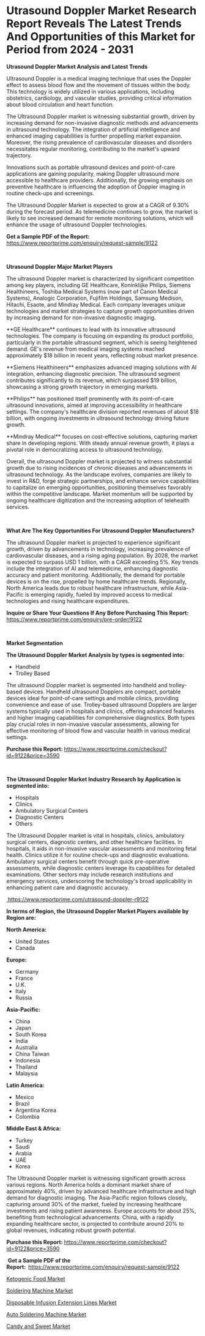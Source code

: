 <p><h1>Utrasound Doppler Market Research Report Reveals The Latest Trends And Opportunities of this Market for Period from 2024 - 2031</h1></p><p><strong>Utrasound Doppler Market Analysis and Latest Trends</strong></p>
<p><p>Ultrasound Doppler is a medical imaging technique that uses the Doppler effect to assess blood flow and the movement of tissues within the body. This technology is widely utilized in various applications, including obstetrics, cardiology, and vascular studies, providing critical information about blood circulation and heart function.</p><p>The Ultrasound Doppler market is witnessing substantial growth, driven by increasing demand for non-invasive diagnostic methods and advancements in ultrasound technology. The integration of artificial intelligence and enhanced imaging capabilities is further propelling market expansion. Moreover, the rising prevalence of cardiovascular diseases and disorders necessitates regular monitoring, contributing to the market's upward trajectory.</p><p>Innovations such as portable ultrasound devices and point-of-care applications are gaining popularity, making Doppler ultrasound more accessible to healthcare providers. Additionally, the growing emphasis on preventive healthcare is influencing the adoption of Doppler imaging in routine check-ups and screenings. </p><p>The Ultrasound Doppler Market is expected to grow at a CAGR of 9.30% during the forecast period. As telemedicine continues to grow, the market is likely to see increased demand for remote monitoring solutions, which will enhance the usage of ultrasound Doppler technologies.</p></p>
<p><strong>Get a Sample PDF of the Report:&nbsp;</strong> <a href="https://www.reportprime.com/enquiry/request-sample/9122?utm_campaign=1113&utm_medium=2&utm_source=Github&utm_content=ia&utm_term=18102024&utm_id=utrasound-doppler">https://www.reportprime.com/enquiry/request-sample/9122</a></p>
<p>&nbsp;</p>
<p><strong>Utrasound Doppler Major Market Players</strong></p>
<p><p>The ultrasound Doppler market is characterized by significant competition among key players, including GE Healthcare, Koninklijke Philips, Siemens Healthineers, Toshiba Medical Systems (now part of Canon Medical Systems), Analogic Corporation, Fujifilm Holdings, Samsung Medison, Hitachi, Esaote, and Mindray Medical. Each company leverages unique technologies and market strategies to capture growth opportunities driven by increasing demand for non-invasive diagnostic imaging.</p><p>**GE Healthcare** continues to lead with its innovative ultrasound technologies. The company is focusing on expanding its product portfolio, particularly in the portable ultrasound segment, which is seeing heightened demand. GE's revenue from medical imaging systems reached approximately $18 billion in recent years, reflecting robust market presence.</p><p>**Siemens Healthineers** emphasizes advanced imaging solutions with AI integration, enhancing diagnostic precision. The ultrasound segment contributes significantly to its revenue, which surpassed $19 billion, showcasing a strong growth trajectory in emerging markets.</p><p>**Philips** has positioned itself prominently with its point-of-care ultrasound innovations, aimed at improving accessibility in healthcare settings. The company's healthcare division reported revenues of about $18 billion, with ongoing investments in ultrasound technology driving future growth.</p><p>**Mindray Medical** focuses on cost-effective solutions, capturing market share in developing regions. With steady annual revenue growth, it plays a pivotal role in democratizing access to ultrasound technology.</p><p>Overall, the ultrasound Doppler market is projected to witness substantial growth due to rising incidences of chronic diseases and advancements in ultrasound technology. As the landscape evolves, companies are likely to invest in R&D, forge strategic partnerships, and enhance service capabilities to capitalize on emerging opportunities, positioning themselves favorably within the competitive landscape. Market momentum will be supported by ongoing healthcare digitization and the increasing adoption of telehealth services.</p></p>
<p>&nbsp;</p>
<p><strong>What Are The Key Opportunities For Utrasound Doppler Manufacturers?</strong></p>
<p><p>The ultrasound Doppler market is projected to experience significant growth, driven by advancements in technology, increasing prevalence of cardiovascular diseases, and a rising aging population. By 2028, the market is expected to surpass USD 1 billion, with a CAGR exceeding 5%. Key trends include the integration of AI and telemedicine, enhancing diagnostic accuracy and patient monitoring. Additionally, the demand for portable devices is on the rise, propelled by home healthcare trends. Regionally, North America leads due to robust healthcare infrastructure, while Asia-Pacific is emerging rapidly, fueled by improved access to medical technologies and rising healthcare expenditures.</p></p>
<p><strong>Inquire or Share Your Questions If Any Before Purchasing This Report:</strong> <a href="https://www.reportprime.com/enquiry/pre-order/9122?utm_campaign=1113&utm_medium=2&utm_source=Github&utm_content=ia&utm_term=18102024&utm_id=utrasound-doppler">https://www.reportprime.com/enquiry/pre-order/9122</a></p>
<p>&nbsp;</p>
<p><strong>Market Segmentation</strong></p>
<p><strong>The Utrasound Doppler Market Analysis by types is segmented into:</strong></p>
<p><ul><li>Handheld</li><li>Trolley Based</li></ul></p>
<p><p>The ultrasound Doppler market is segmented into handheld and trolley-based devices. Handheld ultrasound Dopplers are compact, portable devices ideal for point-of-care settings and mobile clinics, providing convenience and ease of use. Trolley-based ultrasound Dopplers are larger systems typically used in hospitals and clinics, offering advanced features and higher imaging capabilities for comprehensive diagnostics. Both types play crucial roles in non-invasive vascular assessments, allowing for effective monitoring of blood flow and vascular health in various medical settings.</p></p>
<p><strong>Purchase this Report:&nbsp;</strong><a href="https://www.reportprime.com/checkout?id=9122&price=3590&utm_campaign=1113&utm_medium=2&utm_source=Github&utm_content=ia&utm_term=18102024&utm_id=utrasound-doppler">https://www.reportprime.com/checkout?id=9122&price=3590</a></p>
<p>&nbsp;</p>
<p><strong>The Utrasound Doppler Market Industry Research by Application is segmented into:</strong></p>
<p><ul><li>Hospitals</li><li>Clinics</li><li>Ambulatory Surgical Centers</li><li>Diagnostic Centers</li><li>Others</li></ul></p>
<p><p>The Ultrasound Doppler market is vital in hospitals, clinics, ambulatory surgical centers, diagnostic centers, and other healthcare facilities. In hospitals, it aids in non-invasive vascular assessments and monitoring fetal health. Clinics utilize it for routine check-ups and diagnostic evaluations. Ambulatory surgical centers benefit through quick pre-operative assessments, while diagnostic centers leverage its capabilities for detailed examinations. Other sectors may include research institutions and emergency services, underscoring the technology's broad applicability in enhancing patient care and diagnostic accuracy.</p></p>
<p><a href="https://www.reportprime.com/utrasound-doppler-r9122?utm_campaign=1113&utm_medium=2&utm_source=Github&utm_content=ia&utm_term=18102024&utm_id=utrasound-doppler">&nbsp;https://www.reportprime.com/utrasound-doppler-r9122</a></p>
<p><strong>In terms of Region, the Utrasound Doppler Market Players available by Region are:</strong></p>
<p>
    <p> <strong> North America: </strong>
        <ul>
            <li>United States</li>
            <li>Canada</li>
        </ul>
        </p> 
    <p> <strong> Europe: </strong>
        <ul>
            <li>Germany</li>
            <li>France</li>
            <li>U.K.</li>
            <li>Italy</li>
            <li>Russia</li>
        </ul>
        </p> 
    <p> <strong> Asia-Pacific: </strong>
        <ul>
            <li>China</li>
            <li>Japan</li>
            <li>South Korea</li>
            <li>India</li>
            <li>Australia</li>
            <li>China Taiwan</li>
            <li>Indonesia</li>
            <li>Thailand</li>
            <li>Malaysia</li>
        </ul>
        </p> 
    <p> <strong> Latin America: </strong>
        <ul>
            <li>Mexico</li>
            <li>Brazil</li>
            <li>Argentina Korea</li>
            <li>Colombia</li>
        </ul>
        </p> 
    <p> <strong> Middle East & Africa: </strong>
        <ul>
            <li>Turkey</li>
            <li>Saudi</li>
            <li>Arabia</li>
            <li>UAE</li>
            <li>Korea</li>
        </ul>
    </p>
    </p>
<p><p>The Ultrasound Doppler market is witnessing significant growth across various regions. North America holds a dominant market share of approximately 40%, driven by advanced healthcare infrastructure and high demand for diagnostic imaging. The Asia-Pacific region follows closely, capturing around 30% of the market, fueled by increasing healthcare investments and rising patient awareness. Europe accounts for about 25%, benefiting from technological advancements. China, with a rapidly expanding healthcare sector, is projected to contribute around 20% to global revenues, indicating robust growth potential.</p></p>
<p><strong>Purchase this Report: </strong><a href="https://www.reportprime.com/checkout?id=9122&price=3590&utm_campaign=1113&utm_medium=2&utm_source=Github&utm_content=ia&utm_term=18102024&utm_id=utrasound-doppler">https://www.reportprime.com/checkout?id=9122&price=3590</a></p>
<p>&nbsp;<strong>Get a Sample PDF of the Report:&nbsp;&nbsp;</strong><a href="https://www.reportprime.com/enquiry/request-sample/9122?utm_campaign=1113&utm_medium=2&utm_source=Github&utm_content=ia&utm_term=18102024&utm_id=utrasound-doppler">https://www.reportprime.com/enquiry/request-sample/9122</a></p>
<p><strong></strong></p>
<p><p><a href="https://www.linkedin.com/pulse/strategic-market-insights-global-ketogenic-food-2024--myyae?utm_campaign=1113&utm_medium=2&utm_source=Github&utm_content=ia&utm_term=18102024&utm_id=utrasound-doppler">Ketogenic Food Market</a></p><p><a href="https://issuu.com/reportprime-2/docs/soldering-machine-market-size-2030._606514010a3d82?utm_campaign=1113&utm_medium=2&utm_source=Github&utm_content=ia&utm_term=18102024&utm_id=utrasound-doppler">Soldering Machine Market</a></p><p><a href="https://github.com/bricelanl8g/Market-Research-Report-List-1/blob/main/disposable-infusion-extension-lines-market.md?utm_campaign=1113&utm_medium=2&utm_source=Github&utm_content=ia&utm_term=18102024&utm_id=utrasound-doppler">Disposable Infusion Extension Lines Market</a></p><p><a href="https://issuu.com/reportprime-2/docs/auto-soldering-machine-market-size-_106e839fb2d169?utm_campaign=1113&utm_medium=2&utm_source=Github&utm_content=ia&utm_term=18102024&utm_id=utrasound-doppler">Auto Soldering Machine Market</a></p><p><a href="https://www.linkedin.com/pulse/global-candy-sweet-market-exploring-share-trends-future-growth-ky3he?utm_campaign=1113&utm_medium=2&utm_source=Github&utm_content=ia&utm_term=18102024&utm_id=utrasound-doppler">Candy and Sweet Market</a></p></p>